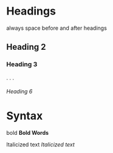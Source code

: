 # Headings

always space before and after headings

## Heading 2

### Heading 3

 .
 .
 .

###### Heading 6

# Syntax

bold **Bold Words**

Italicized text *Italicized text*